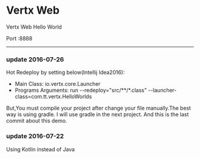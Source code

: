 # Vertx Web
Vertx Web Hello World 

Port :8888

----

### update 2016-07-26
Hot Redeploy by setting below(Intellij Idea2016):

* Main Class: io.vertx.core.Launcher
* Programs Arguments: run  --redeploy="src/**/*.class" --launcher-class=com.tt.vertx.HelloWorlds
    
But,You must compile your project after change your file manually.The best way is using gradle.
I will use gradle in the next project. And this is the last commit about this demo.

### update 2016-07-22
Using Kotlin instead of Java

